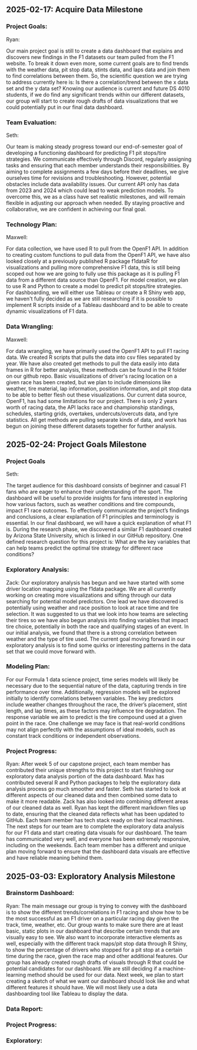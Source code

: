 ## 2025-02-17: Acquire Data Milestone


### Project Goals:

Ryan:

Our main project goal is still to create a data dashboard that explains and discovers new findings in the F1 datasets our team pulled from the F1 website. To break it down even more, some current goals are to find trends with the weather data, pit stop data, stints data, and laps data and join them to find correlations between them. So, the scientific question we are trying to address currently here is: Is there a correlation/trend between the x data set and the y data set? Knowing our audience is current and future DS 4010 students, if we do find any significant trends within our different datasets, our group will start to create rough drafts of data visualizations that we could potentially put in our final data dashboard.



### Team Evaluation:

Seth:

Our team is making steady progress toward our end-of-semester goal of developing a functioning dashboard for predicting F1 pit stops/tire strategies. We communicate effectively through Discord, regularly assigning tasks and ensuring that each member understands their responsibilities. By aiming to complete assignments a few days before their deadlines, we give ourselves time for revisions and troubleshooting. However, potential obstacles include data availability issues. Our current API only has data from 2023 and 2024 which could lead to weak prediction models. To overcome this, we as a class have set realistic milestones, and will remain flexible in adjusting our approach when needed. By staying proactive and collaborative, we are confident in achieving our final goal. 



### Technology Plan:

Maxwell: 

For data collection, we have used R to pull from the OpenF1 API. In addition to creating custom functions to pull data from the OpenF1 API, we have also looked closely at a previously published R package f1dataR for visualizations and pulling more comprehensive F1 data, this is still being scoped out how we are going to fully use this package as it is pulling F1 data from a different data source than OpenF1. For model creation, we plan to use R and Python to create a model to predict pit stops/tire strategies. For dashboarding, we will either use Tableau or create a R Shiny web app, we haven't fully decided as we are still researching if it is possible to implement R scripts inside of a Tableau dashboard and to be able to create dynamic visualizations of F1 data. 


### Data Wrangling:

Maxwell:

For data wrangling, we have primarily used the OpenF1 API to pull F1 racing data. We created R scripts that pulls the data into csv files separated by year. We have also created get methods to pull the data easily into data frames in R for better analysis, these methods can be found in the R folder on our github repo. Basic visualizations of driver's racing location on a given race has been created, but we plan to include dimensions like weather, tire material, lap information, position information, and pit stop data to be able to better flesh out these visualizations. Our current data source, OpenF1, has had some limitations for our project. There is only 2 years worth of racing data, the API lacks race and championship standings, schedules, starting grids, overtakes, undercuts/overcuts data, and tyre statistics. All get methods are pulling separate kinds of data, and work has begun on joining these different datasets together for further analysis. 



## 2025-02-24: Project Goals Milestone

### Project Goals

Seth: 

The target audience for this dashboard consists of beginner and casual F1 fans who are eager to enhance their understanding of the sport. The dashboard will be useful to provide insights for fans interested in exploring how various factors, such as weather conditions and tire compounds, impact F1 race outcomes. To effectively communicate the project’s findings and conclusions, a clear explanation of F1 principles and terminology is essential. In our final dashboard, we will have a quick explanation of what F1 is. During the research phase, we discovered a similar F1 dashboard created by Arizona State University, which is linked in our GitHub repository. One defined research question for this project is: What are the key variables that can help teams predict the optimal tire strategy for different race conditions?

### Exploratory Analysis:

Zack: Our exploratory analysis has begun and we have started with some driver location mapping using the f1data package. We are all currently working on creating more visualizations and sifting through our data searching for potential model predictors. One lead we have discovered is potentially using weather and race position to look at race time and tire selection. It was suggested to us that we look into how teams are selecting their tires so we have also begun analysis into finding variables that impact tire choice, potentially in both the race and qualifying stages of an event. In our initial analysis, we found that there is a strong correlation between weather and the type of tire used. The current goal moving forward in our exploratory analysis is to find some quirks or interesting patterns in the data set that we could move forward with.


### Modeling Plan:

For our Formula 1 data science project, time series models will likely be necessary due to the sequential nature of the data, capturing trends in tire performance over time. Additionally, regression models will be explored initially to identify correlations between variables. The key predictors include weather changes throughout the race, the driver’s placement, stint length, and lap times, as these factors may influence tire degradation. The response variable we aim to predict is the tire compound used at a given point in the race. One challenge we may face is that real-world conditions may not align perfectly with the assumptions of ideal models, such as constant track conditions or independent observations.

### Project Progress:

Ryan: After week 5 of our capstone project, each team member has contributed their unique strengths to this project to start finishing our exploratory data analysis portion of the data dashboard. Max has contributed several R and Python packages to help the exploratory data analysis process go much smoother and faster. Seth has started to look at different aspects of our cleaned data and then combined some data to make it more readable. Zack has also looked into combining different areas of our cleaned data as well. Ryan has kept the different markdown files up to date, ensuring that the cleaned data reflects what has been updated to GitHub. Each team member has tech stack ready on their local machines. The next steps for our team are to complete the exploratory data analysis for our F1 data and start creating data visuals for our dashboard. The team has communicated very well, and everyone has been extremely responsive, including on the weekends. Each team member has a different and unique plan moving forward to ensure that the dashboard data visuals are effective and have reliable meaning behind them.


## 2025-03-03: Exploratory Analysis Milestone

### Brainstorm Dashboard:
Ryan: The main message our group is trying to convey with the dashboard is to show the different trends/correlations in F1 racing and show how to be the most successful as an F1 driver on a particular racing day given the track, time, weather, etc. Our group wants to make sure there are at least basic, static plots in our dashboard that describe certain trends that are visually easy to see. We also want to incorporate interactive elements as well, especially with the different track maps/pit stop data through R Shiny, to show the percentage of drivers who stopped for a pit stop at a certain time during the race, given the race map and other additional features. Our group has already created rough drafts of visuals through R that could be potential candidates for our dashboard. We are still deciding if a machine-learning method should be used for our data. Next week, we plan to start creating a sketch of what we want our dashboard should look like and what different features it should have. We will most likely use a data dashboarding tool like Tableau to display the data.

### Data Report:


### Project Progress:


 ### Exploratory:

